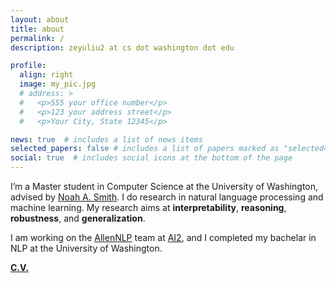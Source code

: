 ```yaml
---
layout: about
title: about
permalink: /
description: zeyuliu2 at cs dot washington dot edu

profile:
  align: right
  image: my_pic.jpg
  # address: >
  #   <p>555 your office number</p>
  #   <p>123 your address street</p>
  #   <p>Your City, State 12345</p>

news: true  # includes a list of news items
selected_papers: false # includes a list of papers marked as "selected={true}"
social: true  # includes social icons at the bottom of the page
---
```


I’m a Master student in Computer Science at the University of Washington, advised by [Noah A. Smith](https://homes.cs.washington.edu/~nasmith/). I do research in natural language processing and machine learning. My research aims at **interpretability**, **reasoning**, **robustness**, and **generalization**.

I am working on the [AllenNLP](https://allennlp.org/) team at [AI2](http://allenai.org/), and I completed my bachelar in NLP at the University of Washington. 


**[C.V.](./assets/pdf/Leo_CV.pdf)**
<!-- My name is written as 刘泽宇 in Chinese characters. -->
<!-- Link to your social media connections, too. This theme is set up to use [Font Awesome icons](http://fortawesome.github.io/Font-Awesome/){:target="\_blank"} and [Academicons](https://jpswalsh.github.io/academicons/){:target="\_blank"}, like the ones below. Add your Facebook, Twitter, LinkedIn, Google Scholar, or just disable all of them. -->